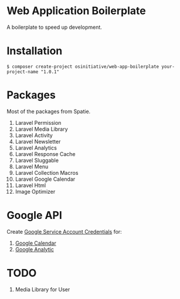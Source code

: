 # Web Application Boilerplate

A boilerplate to speed up development.

# Installation

```
$ composer create-project osinitiative/web-app-boilerplate your-project-name "1.0.1"
```

# Packages

Most of the packages from Spatie.

1. Laravel Permission
2. Laravel Media Library
3. Laravel Activity
4. Laravel Newsletter
5. Laravel Analytics
6. Laravel Response Cache
7. Laravel Sluggable
8. Laravel Menu
9. Laravel Collection Macros
10. Laravel Google Calendar
11. Laravel Html
12. Image Optimizer

# Google API

Create [Google Service Account Credentials](https://console.developers.google.com/apis/dashboard?project=karnival-usahawan-desa) for:

1. [Google Calendar](https://github.com/spatie/laravel-google-calendar#how-to-obtain-the-credentials-to-communicate-with-google-calendar)
2. [Google Analytic](https://github.com/spatie/laravel-analytics#how-to-obtain-the-credentials-to-communicate-with-google-analytics)

# TODO

1. Media Library for User
